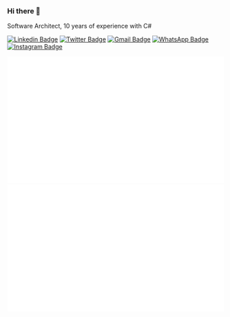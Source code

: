 ### Hi there 👋

Software Architect, 10 years of experience with C#

[![Linkedin Badge](https://img.shields.io/badge/-LinkedIn-blue?style=flat-square&logo=Linkedin&logoColor=white&link=https://www.linkedin.com/in/samuelmaciel/)](https://www.linkedin.com/in/samuelmaciel/)
[![Twitter Badge](https://img.shields.io/badge/-Twitter-1ca0f1?style=flat-square&labelColor=1ca0f1&logo=twitter&logoColor=white&link=https://twitter.com/ssmaciel)](https://twitter.com/ssmaciel)
[![Gmail Badge](https://img.shields.io/badge/-ssmaciel.rp@gmail.com-c14438?style=flat-square&logo=Gmail&logoColor=white&link=mailto:ssmaciel.rp@gmail.com)](mailto:ssmaciel.rp@gmail.com) 
[![WhatsApp Badge](https://img.shields.io/badge/-WhatsApp-26B03D?style=flat-square&logo=WhatsApp&logoColor=white&link=https://api.whatsapp.com/send?phone=5516988058644)](https://api.whatsapp.com/send?phone=+5516988058644)
[![Instagram Badge](https://img.shields.io/badge/-Instagram-C13584?style=flat-square&labelColor=C13584&logo=instagram&logoColor=white&link=https://www.instagram.com/samukamaciel/)](https://www.instagram.com/samukamaciel/)


<!--
**ssmaciel/ssmaciel** is a ✨ _special_ ✨ repository because its `README.md` (this file) appears on your GitHub profile.

Here are some ideas to get you started:

- 🔭 I’m currently working on ...
- 🌱 I’m currently learning ...
- 👯 I’m looking to collaborate on ...
- 🤔 I’m looking for help with ...
- 💬 Ask me about ...
- 📫 How to reach me: ...
- 😄 Pronouns: ...
- ⚡ Fun fact: ...
-->


<a href="https://github.com/ssmaciel/github-stats">
   
![](https://github.com/ssmaciel/github-stats/blob/master/generated/overview.svg#gh-dark-mode-only)
![](https://github.com/ssmaciel/github-stats/blob/master/generated/languages.svg)

</a>
